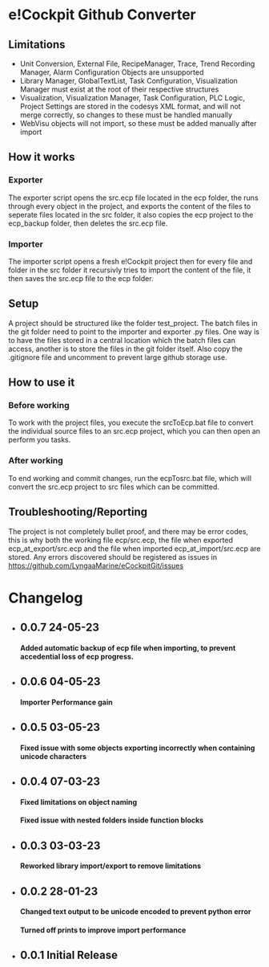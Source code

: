 # e!Cockpit Github Converter
## Limitations
* Unit Conversion, External File, RecipeManager, Trace, Trend Recording Manager, Alarm Configuration Objects are unsupported
* Library Manager, GlobalTextList, Task Configuration, Visualization Manager must exist at the root of their respective structures
* Visualization, Visualization Manager, Task Configuration, PLC Logic, Project Settings are stored in the codesys XML format, and will not merge correctly, so changes to these must be handled manually
* WebVisu objects will not import, so these must be added manually after import
## How it works
### Exporter
The exporter script opens the src.ecp file located in the ecp folder, the runs through every object in the project, and exports the content of the files to seperate files located in the src folder, it also copies the ecp project to the ecp_backup folder, then deletes the src.ecp file.
### Importer
The importer script opens a fresh e!Cockpit project then for every file and folder in the src folder it recursivly tries to import the content of the file, it then saves the src.ecp file to the ecp folder.
## Setup
A project should be structured like the folder test_project. 
The batch files in the git folder need to point to the importer and exporter .py files.
One way is to have the files stored in a central location which the batch files can access, another is to store the files in the git folder itself.
Also copy the .gitignore file and uncomment to prevent large github storage use.
## How to use it
### Before working
To work with the project files, you execute the srcToEcp.bat file to convert the individual source files to an src.ecp project, which you can then open an perform you tasks.
### After working
To end working and commit changes, run the ecpTosrc.bat file, which will convert the src.ecp project to src files which can be committed.
## Troubleshooting/Reporting
The project is not completely bullet proof, and there may be error codes, this is why both the working file ecp/src.ecp, the file when exported ecp_at_export/src.ecp and the file when imported ecp_at_import/src.ecp are stored. Any errors discovered should be registered as issues in https://github.com/LyngaaMarine/eCockpitGit/issues

# Changelog
* ## 0.0.7 24-05-23
  #### Added automatic backup of ecp file when importing, to prevent accedential loss of ecp progress.
* ## 0.0.6 04-05-23
  #### Importer Performance gain
* ## 0.0.5 03-05-23
  #### Fixed issue with some objects exporting incorrectly when containing unicode characters
* ## 0.0.4 07-03-23
  #### Fixed limitations on object naming
  #### Fixed issue with nested folders inside function blocks
* ## 0.0.3 03-03-23
  #### Reworked library import/export to remove limitations
* ## 0.0.2 28-01-23
  #### Changed text output to be unicode encoded to prevent python error
  #### Turned off prints to improve import performance
* ## 0.0.1 Initial Release


